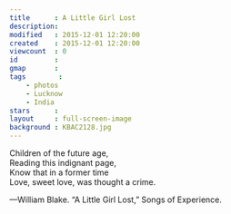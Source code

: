 ```yaml
---
title      : A Little Girl Lost
description: 
modified   : 2015-12-01 12:20:00
created    : 2015-12-01 12:20:00
viewcount  : 0
id         : 
gmap       : 
tags        :
    - photos
    - Lucknow
    - India
stars      : 
layout     : full-screen-image
background : KBAC2128.jpg
---
```


Children of the future age,  
Reading this indignant page,  
Know that in a former time  
Love, sweet love, was thought a crime.  

—William Blake. “A Little Girl Lost,” Songs of Experience.

